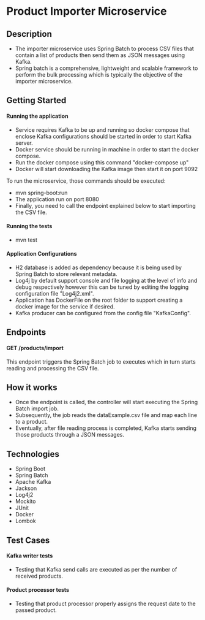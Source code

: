 # Product Importer Microservice


## Description

- The importer microservice uses Spring Batch to process CSV files that contain a list of products then send them as JSON messages using Kafka.
- Spring batch is a comprehensive, lightweight and scalable framework to perform the bulk processing which is typically the objective of the importer microservice.


## Getting Started

#### Running the application
- Service requires Kafka to be up and running so docker compose that enclose Kafka configurations should be started in order to start Kafka server.
- Docker service should be running in machine in order to start the docker compose.
- Run the docker compose using this command "docker-compose up"
- Docker will start downloading the Kafka image then start it on port 9092

To run the microservice, those commands should be executed:
- mvn spring-boot:run
- The application run on port 8080
- Finally, you need to call the endpoint explained below to start importing the CSV file.

#### Running the tests
- mvn test

#### Application Configurations
- H2 database is added as dependency because it is being used by Spring Batch to store relevant metadata.
- Log4j by default support console and file logging at the level of info and debug respectively however this can be tuned by editing the logging configuration file "Log4j2.xml".
- Application has DockerFile on the root folder to support creating a docker image for the service if desired. 
- Kafka producer can be configured from the config file "KafkaConfig".

## Endpoints
#### GET /products/import
This endpoint triggers the Spring Batch job to executes which in turn starts reading and processing the CSV file.


## How it works

- Once the endpoint is called, the controller will start executing the Spring Batch import job.
- Subsequently, the job reads the dataExample.csv file and map each line to a product.
- Eventually, after file reading process is completed, Kafka starts sending those products through a JSON messages.  


## Technologies
- Spring Boot
- Spring Batch
- Apache Kafka
- Jackson
- Log4j2
- Mockito
- JUnit
- Docker
- Lombok


## Test Cases
#### Kafka writer tests
- Testing that Kafka send calls are executed as per the number of received products.
#### Product processor tests
- Testing that product processor properly assigns the request date to the passed product.